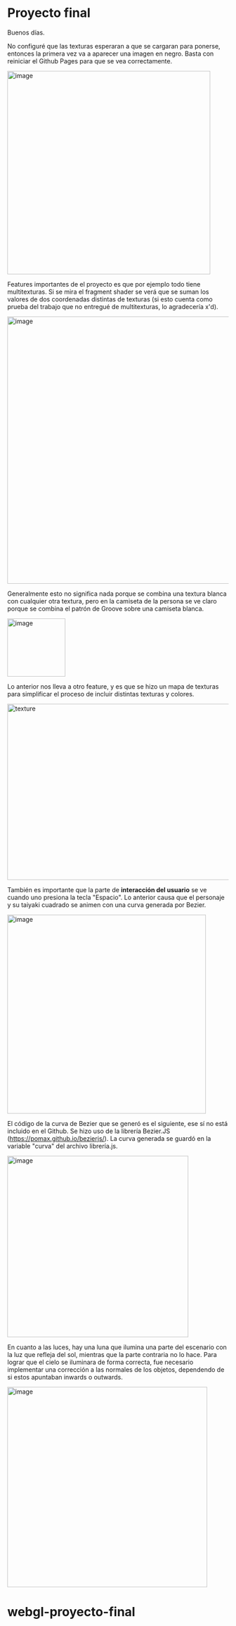 # Proyecto final

Buenos días.

No configuré que las texturas esperaran a que se cargaran para ponerse, entonces la primera vez va a aparecer una imagen en negro. Basta con reiniciar el Github Pages para que se vea correctamente.

<img width="462" alt="image" src="https://user-images.githubusercontent.com/26715082/200184043-d767115f-a833-4494-96eb-bfae46e4bcc0.png">

Features importantes de el proyecto es que por ejemplo todo tiene multitexturas. Si se mira el fragment shader se verá que se suman los valores de dos coordenadas distintas de texturas (si esto cuenta como prueba del trabajo que no entregué de multitexturas, lo agradecería x'd). 

<img width="607" alt="image" src="https://user-images.githubusercontent.com/26715082/200184226-49f5cbd6-8a5f-4404-86b2-37b304c27cbc.png">

Generalmente esto no significa nada porque se combina una textura blanca con cualquier otra textura, pero en la camiseta de la persona se ve claro porque se combina el patrón de Groove sobre una camiseta blanca.

<img width="132" alt="image" src="https://user-images.githubusercontent.com/26715082/200184965-9498db41-1105-4de8-b66f-7f27b8220a8c.png">

Lo anterior nos lleva a otro feature, y es que se hizo un mapa de texturas para simplificar el proceso de incluir distintas texturas y colores.

<img width="800" height="400" alt="texture" src="https://user-images.githubusercontent.com/26715082/200184590-a404d07b-8b08-48ff-813a-16a0389637dd.png">

También es importante que la parte de **interacción del usuario** se ve cuando uno presiona la tecla "Espacio". Lo anterior causa que el personaje y su taiyaki cuadrado se animen con una curva generada por Bezier.

<img width="452" alt="image" src="https://user-images.githubusercontent.com/26715082/200184336-d36cbe1f-afac-46ab-b494-45e2e0d973ec.png">

El código de la curva de Bezier que se generó es el siguiente, ese sí no está incluido en el Github. Se hizo uso de la librería Bezier.JS (https://pomax.github.io/bezierjs/). La curva generada se guardó en la variable "curva" del archivo librería.js.

<img width="412" alt="image" src="https://user-images.githubusercontent.com/26715082/200184403-7b348a58-892a-402e-a691-a9b1c05edf95.png">

En cuanto a las luces, hay una luna que ilumina una parte del escenario con la luz que refleja del sol, mientras que la parte contraria no lo hace. Para lograr que el cielo se iluminara de forma correcta, fue necesario implementar una corrección a las normales de los objetos, dependendo de si estos apuntaban inwards o outwards. 

<img width="455" alt="image" src="https://user-images.githubusercontent.com/26715082/200184693-050e7c65-4046-440f-b5cd-416b95d4538b.png">



# webgl-proyecto-final
